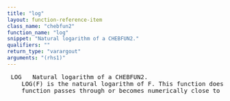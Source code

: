 ```yaml
---
title: "log"
layout: function-reference-item
class_name: "chebfun2"
function_name: "log"
snippet: "Natural logarithm of a CHEBFUN2."
qualifiers: ""
return_type: "varargout"
arguments: "(rhs1)"
---
```


<pre class="help-text"> LOG   Natural logarithm of a CHEBFUN2.
    LOG(F) is the natural logarithm of F. This function does not work if the
    function passes through or becomes numerically close to zero.
</pre>